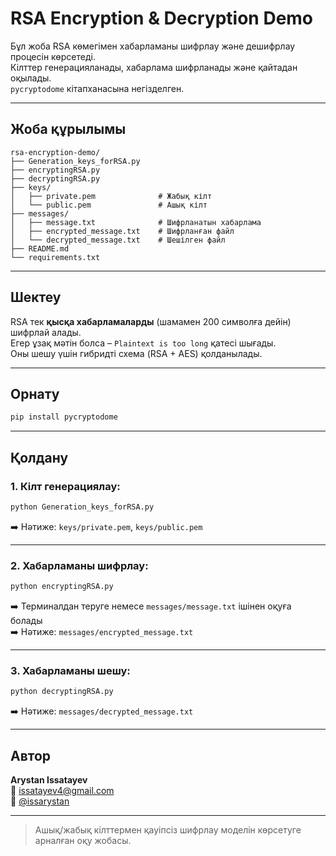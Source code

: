 # RSA Encryption & Decryption Demo

Бұл жоба RSA көмегімен хабарламаны шифрлау және дешифрлау процесін көрсетеді.  
Кілттер генерацияланады, хабарлама шифрланады және қайтадан оқылады.  
`pycryptodome` кітапханасына негізделген.

---

## Жоба құрылымы

```
rsa-encryption-demo/
├── Generation_keys_forRSA.py
├── encryptingRSA.py
├── decryptingRSA.py
├── keys/
│   ├── private.pem              # Жабық кілт
│   └── public.pem               # Ашық кілт
├── messages/
│   ├── message.txt              # Шифрланатын хабарлама
│   ├── encrypted_message.txt    # Шифрланған файл
│   └── decrypted_message.txt    # Шешілген файл
├── README.md
└── requirements.txt
```

---

## Шектеу

RSA тек **қысқа хабарламаларды** (шамамен 200 символға дейін) шифрлай алады.  
Егер ұзақ мәтін болса – `Plaintext is too long` қатесі шығады.  
Оны шешу үшін гибридті схема (RSA + AES) қолданылады.

---

## Орнату
```bash
pip install pycryptodome
```

---

## Қолдану

### 1. Кілт генерациялау:
```bash
python Generation_keys_forRSA.py
```

➡️ Нәтиже: `keys/private.pem`, `keys/public.pem`

---

### 2. Хабарламаны шифрлау:
```bash
python encryptingRSA.py
```

➡️ Терминалдан теруге немесе `messages/message.txt` ішінен оқуға болады  
➡️ Нәтиже: `messages/encrypted_message.txt`

---

### 3. Хабарламаны шешу:
```bash
python decryptingRSA.py
```

➡️ Нәтиже: `messages/decrypted_message.txt`

---

## Автор

**Arystan Issatayev**  
📧 issatayev4@gmail.com  
💬 [@issarystan](https://t.me/issarystan)

---

> Ашық/жабық кілттермен қауіпсіз шифрлау моделін көрсетуге арналған оқу жобасы.
